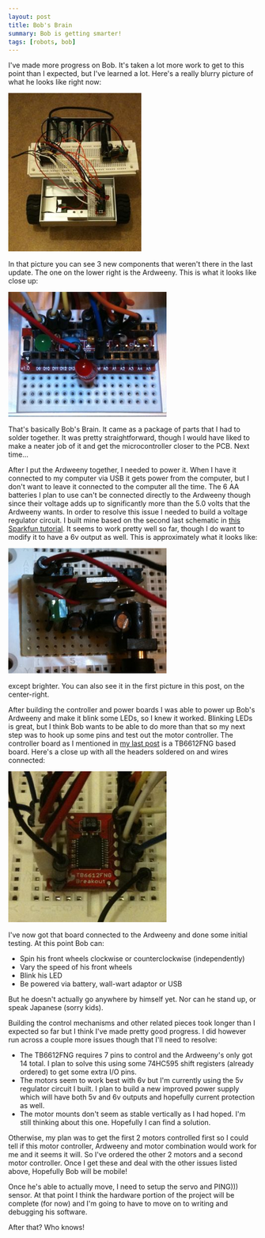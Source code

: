 ```yaml
---
layout: post
title: Bob's Brain
summary: Bob is getting smarter!
tags: [robots, bob]
---
```


I've made more progress on Bob.  It's taken a lot more work to get to this point than I expected, but I've learned a lot.  Here's a really blurry picture of what he looks like right now:

![Bob earlier today](/images/bob_as_of_20100426.jpg)

In that picture you can see 3 new components that weren't there in the last update.  The one on the lower right is the Ardweeny.  This is what it looks like close up:

![Bob's Brain](/images/bobs_brain.jpg)

That's basically Bob's Brain.  It came as a package of parts that I had to solder together.  It was pretty straightforward, though I would have liked to make a neater job of it and get the microcontroller closer to the PCB.  Next time...

After I put the Ardweeny together, I needed to power it.  When I have it connected to my computer via USB it gets power from the computer, but I don't want to leave it connected to the computer all the time.  The 6 AA batteries I plan to use can't be connected directly to the Ardweeny though since their voltage adds up to significantly more than the 5.0 volts that the Ardweeny wants.  In order to resolve this issue I needed to build a voltage regulator circuit.  I built mine based on the second last schematic in [this Sparkfun tutorial](http://www.sparkfun.com/commerce/tutorial_info.php?tutorials_id=57).  It seems to work pretty well so far, though I do want to modify it to have a 6v output as well.  This is approximately what it looks like:

![Bob's Power Supply](/images/bob_powersupply_rev_1.jpg)

except brighter.  You can also see it in the first picture in this post, on the center-right.

After building the controller and power boards I was able to power up Bob's Ardweeny and make it blink some LEDs, so I knew it worked.  Blinking LEDs is great, but I think Bob wants to be able to do more than that so my next step was to hook up some pins and test out the motor controller.  The controller board as I mentioned in [my last post](/2010/04/20/introducing-bob) is a TB6612FNG based board.  Here's a close up with all the headers soldered on and wires connected:

![Bob's Motor Controller](/images/bobs_motor_controller.jpg)

I've now got that board connected to the Ardweeny and done some initial testing.  At this point Bob can:

 * Spin his front wheels clockwise or counterclockwise (independently)
 * Vary the speed of his front wheels
 * Blink his LED
 * Be powered via battery, wall-wart adaptor or USB

But he doesn't actually go anywhere by himself yet.  Nor can he stand up, or speak Japanese (sorry kids).

Building the control mechanisms and other related pieces took longer than I expected so far but I think I've made pretty good progress.  I did however run across a couple more issues though that I'll need to resolve:

 * The TB6612FNG requires 7 pins to control and the Ardweeny's only got 14 total.  I plan to solve this using some 74HC595 shift registers (already ordered) to get some extra I/O pins.
 * The motors seem to work best with 6v but I'm currently using the 5v regulator circuit I built.  I plan to build a new improved power supply which will have both 5v and 6v outputs and hopefully current protection as well.
 * The motor mounts don't seem as stable vertically as I had hoped.  I'm still thinking about this one.  Hopefully I can find a solution.

Otherwise, my plan was to get the first 2 motors controlled first so I could tell if this motor controller, Ardweeny and motor combination would work for me and it seems it will.  So I've ordered the other 2 motors and a second motor controller.  Once I get these and deal with the other issues listed above, Hopefully Bob will be mobile!

Once he's able to actually move, I need to setup the servo and PING))) sensor.  At that point I think the hardware portion of the project will be complete (for now) and I'm going to have to move on to writing and debugging his software.

After that?  Who knows!
